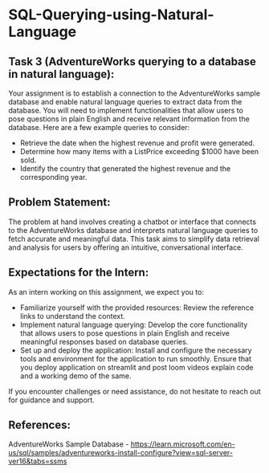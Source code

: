 # SQL-Querying-using-Natural-Language

## Task 3 (AdventureWorks querying to a database in natural language):
Your assignment is to establish a connection to the AdventureWorks sample database and enable natural language queries to extract data from the database. You will need to implement functionalities that allow users to pose questions in plain English and receive relevant information from the database. Here are a few example queries to consider:
- Retrieve the date when the highest revenue and profit were generated.
- Determine how many items with a ListPrice exceeding $1000 have been sold.
- Identify the country that generated the highest revenue and the corresponding year.
 
## Problem Statement:
The problem at hand involves creating a chatbot or interface that connects to the AdventureWorks database and interprets natural language queries to fetch accurate and meaningful data. This task aims to simplify data retrieval and analysis for users by offering an intuitive, conversational interface.
 
## Expectations for the Intern:
 
As an intern working on this assignment, we expect you to:
- Familiarize yourself with the provided resources: Review the reference links to understand the context.
- Implement natural language querying: Develop the core functionality that allows users to pose questions in plain English and receive meaningful responses based on database queries.
- Set up and deploy the application: Install and configure the necessary tools and environment for the application to run smoothly. Ensure that you deploy application on streamlit and post loom videos explain code and a working demo of the same.
		

If you encounter challenges or need assistance, do not hesitate to reach out for guidance and support.
 
 
## References: 
AdventureWorks Sample Database - https://learn.microsoft.com/en-us/sql/samples/adventureworks-install-configure?view=sql-server-ver16&tabs=ssms
